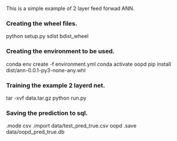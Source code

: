 This is a simple example of 2 layer feed forwad ANN.

### Creating the wheel files. 
python setup.py sdist bdist_wheel

### Creating the environment to be used. 
conda env create -f environment.yml 
conda activate oopd 
pip install dist/ann-0.0.1-py3-none-any.whl

### Training the example 2 layerd net. 
tar -xvf data.tar.gz 
python run.py

### Saving the prediction to sql. 
.mode csv
.import data/test_pred_true.csv oopd
.save data/oopd_pred_true.db